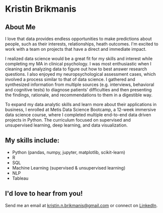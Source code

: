 # Kristin Brikmanis

## About Me

I love that data provides endless opportunities to make predictions about people, such as their interests, relationships, heath outcomes. I'm excited to work with a team on projects that have a direct and immediate impact.

I realized data science would be a great fit for my skills and interest while completing my MA in clinical psychology. I was most enthusiastic when I cleaning and analyzing data to figure out how to best answer research questions. I also enjoyed my neuropsychological assessment cases, which involved a process similar to that of data science. I gathered and synthesized information from multiple sources (e.g. interviews, behavioral and cognitive tests) to diagnose patients’ difficulties and then presenting the findings, rationale, and recommendations to them in a digestible way.

To expand my data analytic skills and learn more about their applications in business, I enrolled at Metis Data Science Bootcamp, a 12-week immersive data science course, where I completed multiple end-to-end data driven projects in Python. The curriculum focused on supervised and unsupervised learning, deep learning, and data visualization. 

## My skills include:
- Python (pandas, numpy, jupyter, matplotlib, scikit-learn)
- R
- SQL
- Machine Learning (supervised & unsupervised learning)
- NLP
- Tableau 

## I'd love to hear from you!
Send me an email at kristin.n.brikmanis@gmail.com or connect on [LinkedIn](https://www.linkedin.com/in/kbrikmanis/).

